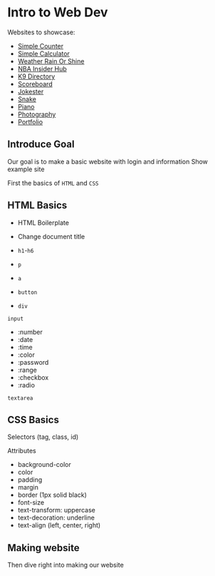 # Intro to Web Dev

Websites to showcase:

- [Simple Counter](https://brighamband.github.io/simple-counter)
- [Simple Calculator](https://brighamband.github.io/simple-calculator)
- [Weather Rain Or Shine](https://weather.brighamband.com)
- [NBA Insider Hub](https://bball.brighamband.com)
- [K9 Directory](https://brighamband.github.io/k9-directory)
- [Scoreboard](https://scoreboard.brighamband.com)
- [Jokester](https://jokester.brighamband.com)
- [Snake](https://snake.brighamband.com)
- [Piano](https://piano.brighamband.com)
- [Photography](https://photography.brighamband.com)
- [Portfolio](https://portfolio.brighamband.com)

## Introduce Goal

Our goal is to make a basic website with login and information
Show example site

First the basics of `HTML` and `CSS`

## HTML Basics

- HTML Boilerplate
- Change document title
- `h1`-`h6`
- `p`
- `a`
- `button`

- `div`

`input`

- :number
- :date
- :time
- :color
- :password
- :range
- :checkbox
- :radio

`textarea`

## CSS Basics

Selectors (tag, class, id)

Attributes

- background-color
- color
- padding
- margin
- border (1px solid black)
- font-size
- text-transform: uppercase
- text-decoration: underline
- text-align (left, center, right)

## Making website

Then dive right into making our website
